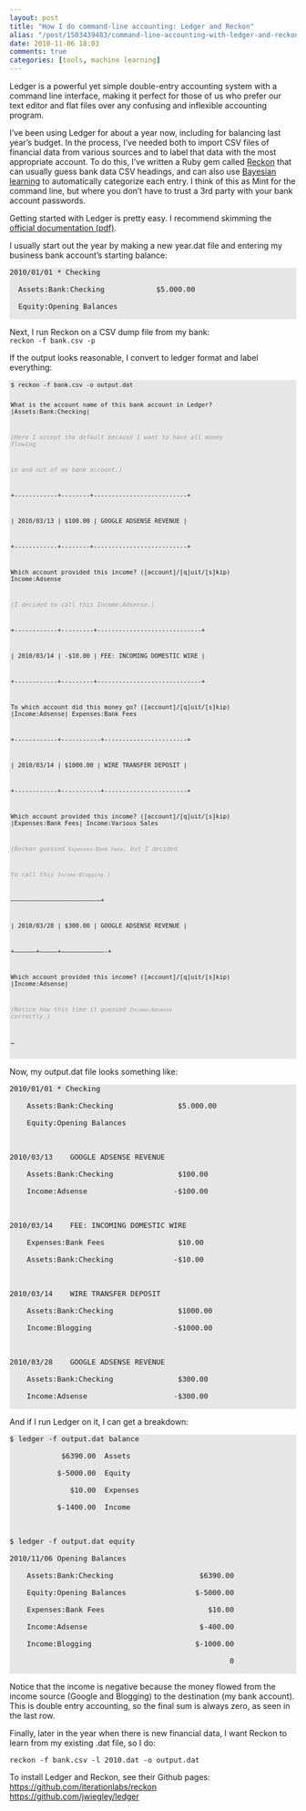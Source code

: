 ```yaml
---
layout: post
title: "How I do command-line accounting: Ledger and Reckon"
alias: "/post/1503439483/command-line-accounting-with-ledger-and-reckon"
date: 2010-11-06 18:03
comments: true
categories: [tools, machine learning]
---
```


<p>Ledger is a powerful yet simple double-entry accounting system with a command line interface, making it perfect for those of us who prefer our text editor and flat files over any confusing and inflexible accounting program.</p>



<p>I&#8217;ve been using Ledger for about a year now, including for balancing last year&#8217;s budget.  In the process, I&#8217;ve needed both to import CSV files of financial data from various sources and to label that data with the most appropriate account.  To do this, I&#8217;ve written a Ruby gem called <a href="https://github.com/iterationlabs/reckon">Reckon</a> that can usually guess bank data CSV headings, and can also use <a href="http://en.wikipedia.org/wiki/Bayesian_inference">Bayesian learning</a> to automatically categorize each entry.  I think of this as Mint for the command line, but where you don&#8217;t have to trust a 3rd party with your bank account passwords.</p>



<p>Getting started with Ledger is pretty easy.  I recommend skimming the <a href="http://cloud.github.com/downloads/jwiegley/ledger/ledger.pdf">official documentation (pdf)</a>.</p>



<p>I usually start out the year by making a new year.dat file and entering my business bank account&#8217;s starting balance:</p>



<pre><div style="font-size: 0.9em; background-color: #e6e6e6;">2010/01/01 * Checking

  Assets:Bank:Checking            $5.000.00

  Equity:Opening Balances

</div></pre>



<p>Next, I run Reckon on a CSV dump file from my bank:<br/><code>reckon -f bank.csv -p</code>

</p>



<p>If the output looks reasonable, I convert to ledger format and label everything:</p>



<style>

pre div.reckon i { font-style: italic; color: #999; }

</style><pre><div style="font-size: 0.75em; overflow: auto; padding: 2px; background-color: #e6e6e6;" class="reckon">$ reckon -f bank.csv -o output.dat

What is the account name of this bank account in Ledger? |Assets:Bank:Checking|

<i>(Here I accept the default because I want to have all money flowing

in and out of my bank account.)</i>

+------------+--------+--------------------------+

| 2010/03/13 |  $100.00 | GOOGLE ADSENSE REVENUE |

+------------+--------+--------------------------+

Which account provided this income? ([account]/[q]uit/[s]kip) Income:Adsense

<i>(I decided to call this Income:Adsense.)</i>

+------------+---------+-----------------------------+

| 2010/03/14 | -$10.00 | FEE: INCOMING DOMESTIC WIRE |

+------------+---------+-----------------------------+

To which account did this money go? ([account]/[q]uit/[s]kip) |Income:Adsense| Expenses:Bank Fees

+------------+-----------+-----------------------+

| 2010/03/14 |  $1000.00 | WIRE TRANSFER DEPOSIT |

+------------+-----------+-----------------------+

Which account provided this income? ([account]/[q]uit/[s]kip) |Expenses:Bank Fees| Income:Various Sales

<i>(Reckon guessed <code>Expenses:Bank Fees</code>, but I decided 

to call this <code>Income:Blogging</code>.)</i>

&#8212;&#8212;&#8212;&#8212;&#8212;&#8212;&#8212;&#8212;&#8212;&#8212;&#8212;&#8212;&#8212;&#8212;&#8212;&#8212;&#8212;&#8212;&#8212;&#8212;&#8212;&#8212;&#8212;&#8212;&#8212;+

| 2010/03/28 |  $300.00 | GOOGLE ADSENSE REVENUE  |

+&#8212;&#8212;&#8212;&#8212;&#8212;&#8212;+&#8212;&#8212;&#8212;&#8212;&#8212;+&#8212;&#8212;&#8212;&#8212;&#8212;&#8212;&#8212;&#8212;&#8212;&#8212;&#8212;&#8212;-+

Which account provided this income? ([account]/[q]uit/[s]kip) |Income:Adsense|

<i>(Notice how this time it guessed <code>Income:Adsense</code> correctly.)</i>

…

</div></pre>



Now, my output.dat file looks something like:



<pre><div style="font-size: 0.9em; background-color: #e6e6e6;">2010/01/01 * Checking

    Assets:Bank:Checking               $5.000.00

    Equity:Opening Balances



2010/03/13    GOOGLE ADSENSE REVENUE

    Assets:Bank:Checking               $100.00

    Income:Adsense                    -$100.00



2010/03/14    FEE: INCOMING DOMESTIC WIRE

    Expenses:Bank Fees                 $10.00

    Assets:Bank:Checking              -$10.00



2010/03/14    WIRE TRANSFER DEPOSIT

    Assets:Bank:Checking               $1000.00

    Income:Blogging                   -$1000.00



2010/03/28    GOOGLE ADSENSE REVENUE

    Assets:Bank:Checking               $300.00

    Income:Adsense                    -$300.00

</div></pre>



And if I run Ledger on it, I can get a breakdown:



<pre><div style="font-size: 0.9em; background-color: #e6e6e6;">$ ledger -f output.dat balance

            $6390.00  Assets

           $-5000.00  Equity

              $10.00  Expenses

           $-1400.00  Income



$ ledger -f output.dat equity

2010/11/06 Opening Balances

    Assets:Bank:Checking                    $6390.00

    Equity:Opening Balances                $-5000.00

    Expenses:Bank Fees                        $10.00

    Income:Adsense                          $-400.00

    Income:Blogging                        $-1000.00

                                                   0

</div></pre>



<p>Notice that the income is negative because the money flowed from the income source (Google and Blogging) to the destination (my bank account).  This is double entry accounting, so the final sum is always zero, as seen in the last row.</p>



<p>Finally, later in the year when there is new financial data, I want Reckon to learn from my existing .dat file, so I do:</p>



<pre><div style="font-size: 0.9em">reckon -f bank.csv -l 2010.dat -o output.dat</div></pre>



<p>To install Ledger and Reckon, see their Github pages:<br/><a href="https://github.com/iterationlabs/reckon"><a href="https://github.com/iterationlabs/reckon">https://github.com/iterationlabs/reckon</a></a><br/><a href="https://github.com/jwiegley/ledger"><a href="https://github.com/jwiegley/ledger">https://github.com/jwiegley/ledger</a></a></p>
